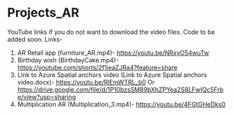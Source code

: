 # Projects_AR
YouTube links if you do not want to download the video files. Code to be added soon.
Links- 
1. AR Retail app (furniture_AR.mp4)- https://youtu.be/NRxyO54wuTw 
2. Birthday wish (BirthdayCake.mp4)- https://youtube.com/shorts/2f1ieaZJRa4?feature=share
3. Link to Azure Spatial anchors video (Link to Azure Spatial anchors video.docx)- https://youtu.be/RlEmWTRL_b0 Or https://drive.google.com/file/d/1P10bzsSM89bXhZPYea2S8LFwIQc5Frbe/view?usp=sharing 
4. Multiplication AR (Multiplication_3.mp4)- https://youtu.be/4FGtGHeDks0

